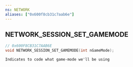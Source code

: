 ```yaml
---
ns: NETWORK
aliases: ["0x600f8cb31c7aab6e"]
---
```

## NETWORK_SESSION_SET_GAMEMODE

```c
// 0x600F8CB31C7AAB6E
void NETWORK_SESSION_SET_GAMEMODE(int nGameMode);
```

```
Indicates to code what game-mode we'll be using
```
